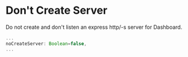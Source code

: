 # Don't Create Server

Do not create and don't listen an express http/-s server for Dashboard.

```js
...
noCreateServer: Boolean=false,
...
```
